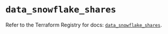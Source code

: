 # `data_snowflake_shares`

Refer to the Terraform Registry for docs: [`data_snowflake_shares`](https://registry.terraform.io/providers/snowflake-labs/snowflake/1.0.0/docs/data-sources/shares).
